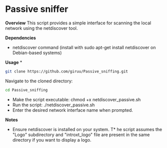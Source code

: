 # Passive sniffer

**Overview**
This script provides a simple interface for scanning the local network using the netdiscover tool.

**Dependencies**
* netdiscover command (install with sudo apt-get install netdiscover on Debian-based systems)

**Usage**
* 
```bash
git clone https://github.com/giruu/Passive_sniffing.git
```
Navigate to the cloned directory:

```bash
cd Passive_sniffing
```
* Make the script executable: chmod +x netdiscover_passive.sh
* Run the script: ./netdiscover_passive.sh
* Enter the desired network interface name when prompted.

**Notes**
* Ensure netdiscover is installed on your system.
T* he script assumes the "Logo" subdirectory and "introxt_logo" file are present in the same directory if you want to display a logo.
